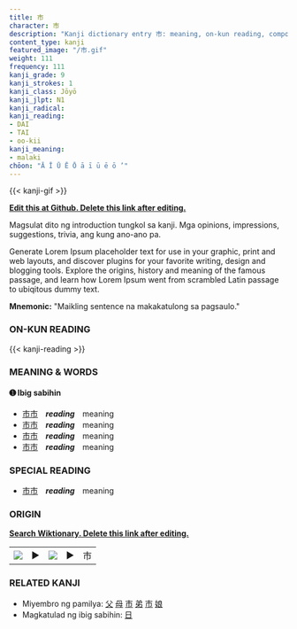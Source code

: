 ```yaml
---
title: 市
character: 市
description: "Kanji dictionary entry 市: meaning, on-kun reading, compounds, origin, related kanji"
content_type: kanji
featured_image: "/市.gif"
weight: 111
frequency: 111
kanji_grade: 9
kanji_strokes: 1
kanji_class: Jōyō
kanji_jlpt: N1
kanji_radical: 
kanji_reading: 
- DAI
- TAI
- oo-kii
kanji_meaning:
- malaki
chōon: "Ā Ī Ū Ē Ō ā ī ū ē ō ’"
---
```

[//]: # (Don't edit the line below. Kanji animated GIF code is automatically generated.)
{{< kanji-gif >}}

[//]: # (Edit below this line.)

**[Edit this at Github. Delete this link after editing.](https://github.com/tim0g/tim/tree/main/content/kanji/市/index.md)**

Magsulat dito ng introduction tungkol sa kanji. Mga opinions, impressions, suggestions, trivia, ang kung ano-ano pa.

Generate Lorem Ipsum placeholder text for use in your graphic, print and web layouts, and discover plugins for your favorite writing, design and blogging tools. Explore the origins, history and meaning of the famous passage, and learn how Lorem Ipsum went from scrambled Latin passage to ubiqitous dummy text.
 
**Mnemonic:** "Maikling sentence na makakatulong sa pagsaulo."

### ON-KUN READING

[//]: # (Don't edit the line below. ON-KUN READING code is automatically generated.)
{{< kanji-reading >}}

### MEANING & WORDS

#### ➊ **Ibig sabihin**
  - [市](../市)[市](../市)　***reading***　meaning
  - [市](../市)[市](../市)　***reading***　meaning
  - [市](../市)[市](../市)　***reading***　meaning
  - [市](../市)[市](../市)　***reading***　meaning

### SPECIAL READING
  - [市](../市)[市](../市)　***reading***　meaning

### ORIGIN

**[Search Wiktionary. Delete this link after editing.](https://wiktionary.org/wiki/市)**
<table class="kanji-table"><tr><td>
<img src="60px-市-bronze.svg.png">
</td><td>▶</td><td>
<img src="60px-市-oracle.svg.png">
</td><td>▶</td>
<td class="kanji-origin">市</td>
</tr></table>

### RELATED KANJI
- Miyembro ng pamilya: [父](../父) [母](../母) [市](../市) [弟](../弟) [市](../市) [娘](../娘)
- Magkatulad ng ibig sabihin: [日](../日)
